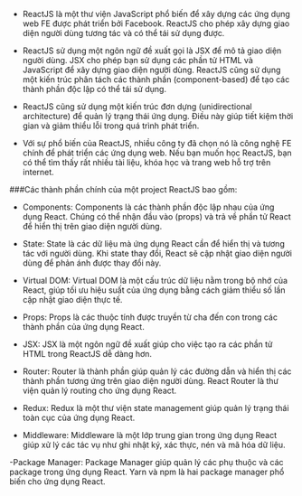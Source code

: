 - ReactJS là một thư viện JavaScript phổ biến để xây dựng các ứng dụng web FE được phát triển bởi Facebook. ReactJS cho phép xây dựng giao diện người dùng tương tác và có thể tái sử dụng được.

- ReactJS sử dụng một ngôn ngữ đề xuất gọi là JSX để mô tả giao diện người dùng. JSX cho phép bạn sử dụng các phần tử HTML và JavaScript để xây dựng giao diện người dùng. ReactJS cũng sử dụng một kiến trúc phân tách các thành phần (component-based) để tạo các thành phần độc lập có thể tái sử dụng.

- ReactJS cũng sử dụng một kiến trúc đơn dựng (unidirectional architecture) để quản lý trạng thái ứng dụng. Điều này giúp tiết kiệm thời gian và giảm thiểu lỗi trong quá trình phát triển.

- Với sự phổ biến của ReactJS, nhiều công ty đã chọn nó là công nghệ FE chính để phát triển các ứng dụng web. Nếu bạn muốn học ReactJS, bạn có thể tìm thấy rất nhiều tài liệu, khóa học và trang web hỗ trợ trên internet.

###Các thành phần chính của một project ReactJS bao gồm:

- Components: Components là các thành phần độc lập nhau của ứng dụng React. Chúng có thể nhận đầu vào (props) và trả về phần tử React để hiển thị trên giao diện người dùng.

- State: State là các dữ liệu mà ứng dụng React cần để hiển thị và tương tác với người dùng. Khi state thay đổi, React sẽ cập nhật giao diện người dùng để phản ánh được thay đổi này.

- Virtual DOM: Virtual DOM là một cấu trúc dữ liệu nằm trong bộ nhớ của React, giúp tối ưu hiệu suất của ứng dụng bằng cách giảm thiểu số lần cập nhật giao diện thực tế.

- Props: Props là các thuộc tính được truyền từ cha đến con trong các thành phần của ứng dụng React.

- JSX: JSX là một ngôn ngữ đề xuất giúp cho việc tạo ra các phần tử HTML trong ReactJS dễ dàng hơn.

- Router: Router là thành phần giúp quản lý các đường dẫn và hiển thị các thành phần tương ứng trên giao diện người dùng. React Router là thư viện quản lý routing cho ứng dụng React.

- Redux: Redux là một thư viện state management giúp quản lý trạng thái toàn cục của ứng dụng React.

- Middleware: Middleware là một lớp trung gian trong ứng dụng React giúp xử lý các tác vụ như ghi nhật ký, xác thực, nén và mã hóa dữ liệu.

-Package Manager: Package Manager giúp quản lý các phụ thuộc và các package trong ứng dụng React. Yarn và npm là hai package manager phổ biến cho ứng dụng React.
